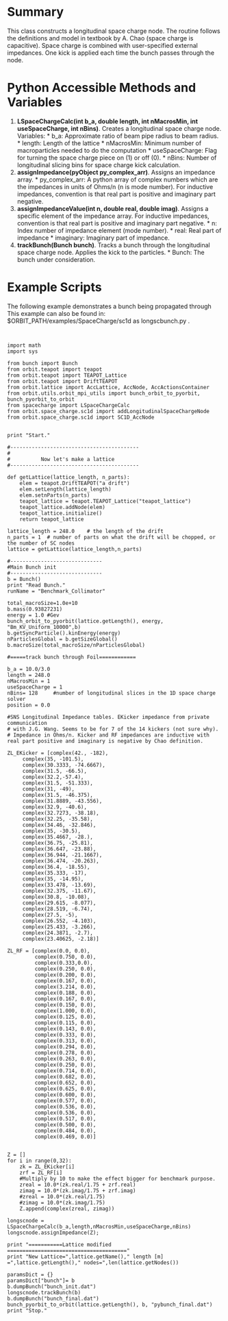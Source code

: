 # Summary #
This class constructs a longitudinal space charge node. The routine follows the definitions and model in textbook by A. Chao (space charge is capacitive).  Space charge is combined with user-specified external impedances.  One kick is applied each time the bunch passes through the node.

# Python Accessible Methods and Variables #
  1. **LSpaceChargeCalc(int b\_a, double length, int nMacrosMin, int useSpaceCharge, int nBins)**. Creates a longitudinal space charge node. Variables:
    * b\_a: Approximate ratio of beam pipe radius to beam radius.
    * length: Length of the lattice
    * nMacrosMin: Minimum number of macroparticles needed to do the computation
    * useSpaceCharge: Flag for turning the space charge piece on (1) or off (0).
    * nBins: Number of longitudinal slicing bins for space charge kick calculation.
  1. **assignImpedance(pyObject py\_complex\_arr)**. Assigns an impedance array.
    * py\_complex\_arr: A python array of complex numbers which are the impedances in units of Ohms/n (n is mode number). For inductive impedances, convention is that real part is positive and imaginary part negative.
  1. **assignImpedanceValue(int n, double real, double imag)**.  Assigns a specific element of the impedance array. For inductive impedances, convention is that real part is positive and imaginary part negative.
    * n: Index number of impedance element (mode number).
    * real: Real part of impedance
    * imaginary: Imaginary part of impedance.
  1. **trackBunch(Bunch bunch)**. Tracks a bunch through the longitudinal space charge node.  Applies the kick to the particles.
    * Bunch: The bunch under consideration.

# Example Scripts #

The following example demonstrates a bunch being propagated through  This example can also be found in: $ORBIT\_PATH/examples/SpaceCharge/sc1d as longscbunch.py .

```


import math
import sys

from bunch import Bunch
from orbit.teapot import teapot
from orbit.teapot import TEAPOT_Lattice
from orbit.teapot import DriftTEAPOT
from orbit.lattice import AccLattice, AccNode, AccActionsContainer
from orbit.utils.orbit_mpi_utils import bunch_orbit_to_pyorbit, bunch_pyorbit_to_orbit
from spacecharge import LSpaceChargeCalc
from orbit.space_charge.sc1d import addLongitudinalSpaceChargeNode	
from orbit.space_charge.sc1d import SC1D_AccNode
	

print "Start."

#------------------------------------------
#
#          Now let's make a lattice
#------------------------------------------

def getLattice(lattice_length, n_parts):
	elem = teapot.DriftTEAPOT("a drift")
	elem.setLength(lattice_length)
	elem.setnParts(n_parts)	
	teapot_lattice = teapot.TEAPOT_Lattice("teapot_lattice")
	teapot_lattice.addNode(elem)
	teapot_lattice.initialize()
	return teapot_lattice

lattice_length = 248.0    # the length of the drift
n_parts = 1  # number of parts on what the drift will be chopped, or the number of SC nodes
lattice = getLattice(lattice_length,n_parts)

#------------------------------
#Main Bunch init
#------------------------------
b = Bunch()
print "Read Bunch."
runName = "Benchmark_Collimator"

total_macroSize=1.0e+10
b.mass(0.93827231)
energy = 1.0 #Gev
bunch_orbit_to_pyorbit(lattice.getLength(), energy, "Bm_KV_Uniform_10000",b)
b.getSyncParticle().kinEnergy(energy)
nParticlesGlobal = b.getSizeGlobal()
b.macroSize(total_macroSize/nParticlesGlobal)

#=====track bunch through Foil============

b_a = 10.0/3.0
length = 248.0
nMacrosMin = 1
useSpaceCharge = 1
nBins= 128     #number of longitudinal slices in the 1D space charge solver
position = 0.0

#SNS Longitudinal Impedance tables. EKicker impedance from private communication
# with J.G. Wang. Seems to be for 7 of the 14 kickers (not sure why).  
# Impedance in Ohms/n. Kicker and RF impedances are inductive with real part positive and imaginary is negative by Chao definition. 

ZL_EKicker = [complex(42., -182),
	 complex(35, -101.5), 
	 complex(30.3333, -74.6667), 
	 complex(31.5, -66.5),
	 complex(32.2,-57.4), 
	 complex(31.5, -51.333), 
	 complex(31, -49), 
	 complex(31.5, -46.375),
	 complex(31.8889, -43.556), 
	 complex(32.9, -40.6), 
	 complex(32.7273, -38.18),
	 complex(32.25, -35.58),
	 complex(34.46, -32.846),
	 complex(35, -30.5),
	 complex(35.4667, -28.),
	 complex(36.75, -25.81),
	 complex(36.647, -23.88),
	 complex(36.944, -21.1667),
	 complex(36.474, -20.263),
	 complex(36.4, -18.55),
	 complex(35.333, -17),
	 complex(35, -14.95),
	 complex(33.478, -13.69),
	 complex(32.375, -11.67),
	 complex(30.8, -10.08),
	 complex(29.615, -8.077),
	 complex(28.519, -6.74),
	 complex(27.5, -5),
	 complex(26.552, -4.103),
	 complex(25.433, -3.266),
	 complex(24.3871, -2.7),
	 complex(23.40625, -2.18)]

ZL_RF = [complex(0.0, 0.0),
		 complex(0.750, 0.0), 
		 complex(0.333,0.0),
		 complex(0.250, 0.0),
		 complex(0.200, 0.0),
		 complex(0.167, 0.0),
		 complex(3.214, 0.0),
		 complex(0.188, 0.0),
		 complex(0.167, 0.0),
		 complex(0.150, 0.0),
		 complex(1.000, 0.0),
		 complex(0.125, 0.0),
		 complex(0.115, 0.0),
		 complex(0.143, 0.0),
		 complex(0.333, 0.0),
		 complex(0.313, 0.0),
		 complex(0.294, 0.0),
		 complex(0.278, 0.0),
		 complex(0.263, 0.0),
		 complex(0.250, 0.0),
		 complex(0.714, 0.0),
		 complex(0.682, 0.0),
		 complex(0.652, 0.0),
		 complex(0.625, 0.0),
		 complex(0.600, 0.0),
		 complex(0.577, 0.0),
		 complex(0.536, 0.0),
		 complex(0.536, 0.0),
		 complex(0.517, 0.0),
		 complex(0.500, 0.0),
		 complex(0.484, 0.0),
		 complex(0.469, 0.0)]
			 

Z = []
for i in range(0,32):
	zk = ZL_EKicker[i]
	zrf = ZL_RF[i]
	#Multiply by 10 to make the effect bigger for benchmark purpose.
	zreal = 10.0*(zk.real/1.75 + zrf.real)
	zimag = 10.0*(zk.imag/1.75 + zrf.imag)
	#zreal = 10.0*(zk.real/1.75)
	#zimag = 10.0*(zk.imag/1.75)
	Z.append(complex(zreal, zimag))

longscnode = LSpaceChargeCalc(b_a,length,nMacrosMin,useSpaceCharge,nBins)
longscnode.assignImpedance(Z);
 
print "===========Lattice modified ======================================="
print "New Lattice=",lattice.getName()," length [m] =",lattice.getLength()," nodes=",len(lattice.getNodes())

paramsDict = {}
paramsDict["bunch"]= b
b.dumpBunch("bunch_init.dat")
longscnode.trackBunch(b)
b.dumpBunch("bunch_final.dat")
bunch_pyorbit_to_orbit(lattice.getLength(), b, "pybunch_final.dat")
print "Stop."




```